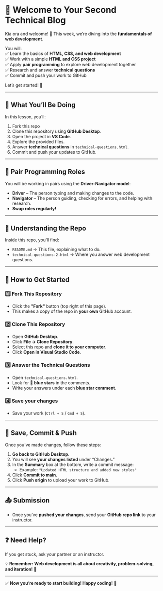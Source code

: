 # 🎨 Welcome to Your Second Technical Blog  

Kia ora and welcome! 🎉 This week, we’re diving into the **fundamentals of web development**.  

You will:  
✅ Learn the basics of **HTML, CSS, and web development**  
✅ Work with a simple **HTML and CSS project**  
✅ Apply **pair programming** to explore web development together  
✅ Research and answer **technical questions**  
✅ Commit and push your work to GitHub  

Let’s get started! 🚀  

---

## 📌 What You’ll Be Doing  

In this lesson, you’ll:  
1. Fork this repo
2. Clone this repository using **GitHub Desktop**.  
3. Open the project in **VS Code**.  
4. Explore the provided files.
5. Answer **technical questions** in `technical-questions.html`.   
6. Commit and push your updates to GitHub.  

---

## 🤝 Pair Programming Roles  

You will be working in pairs using the **Driver-Navigator model**:  

- **Driver** – The person typing and making changes to the code.  
- **Navigator** – The person guiding, checking for errors, and helping with research.  
- **Swap roles regularly!**  

---

## 📂 Understanding the Repo  

Inside this repo, you'll find:  

- `README.md` → This file, explaining what to do.  
- `technical-questions-2.html` → Where you answer web development questions.  

---

## 🚀 How to Get Started  

### 1️⃣ Fork This Repository  
- Click the **"Fork"** button (top right of this page).  
- This makes a copy of the repo in **your own** GitHub account.  

### 2️⃣ Clone This Repository  
- Open **GitHub Desktop**.  
- Click **File → Clone Repository**.  
- Select this repo and **clone it to your computer**.  
- Click **Open in Visual Studio Code**.   

### 3️⃣ Answer the Technical Questions  
- Open `technical-questions.html`.  
- Look for 🔹 **blue stars** in the comments.  
- Write your answers under each **blue star comment**.  

### 4️⃣ Save your changes 
- Save your work (`Ctrl + S` / `Cmd + S`).  

---

## 💾 Save, Commit & Push  

Once you’ve made changes, follow these steps:  

1. **Go back to GitHub Desktop**.  
2. You will see **your changes listed** under “Changes.”  
3. In the **Summary** box at the bottom, write a commit message:  
   - Example: `"Updated HTML structure and added new styles"`  
4. Click **Commit to main**.  
5. Click **Push origin** to upload your work to GitHub.  

---

## 📤 Submission  

- Once you've **pushed your changes**, send your **GitHub repo link** to your instructor.  

---

## ❓ Need Help?  

If you get stuck, ask your partner or an instructor.  

💡 **Remember:** **Web development is all about creativity, problem-solving, and iteration!** 🚀  

---

✅ **Now you’re ready to start building! Happy coding!** 🎨  